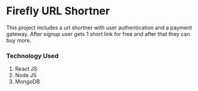 # Firefly URL Shortner
This project includes a url shortner with user authentication and a payment gateway. After signup user gets 1 short link for free and after that they can buy more.

### Technology Used
1. React JS
2. Node JS
3. MongoDB
